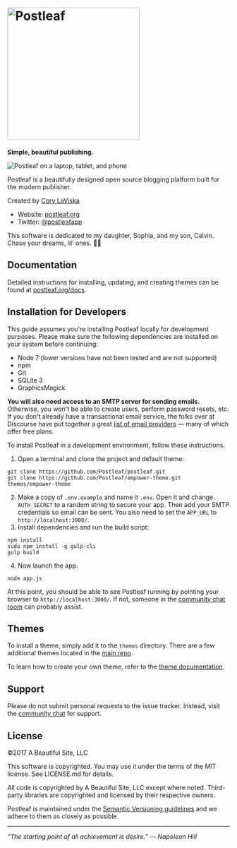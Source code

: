 # <img src="http://postleaf.s3.amazonaws.com/website/images/postleaf_wordmark.svg" alt="Postleaf" width="300">

**Simple, beautiful publishing.**

![Postleaf on a laptop, tablet, and phone](http://postleaf.s3.amazonaws.com/website/images/devices.png)

Postleaf is a beautifully designed open source blogging platform built for the modern publisher.

Created by [Cory LaViska](https://twitter.com/claviska)

- Website: [postleaf.org](https://www.postleaf.org/)
- Twitter: [@postleafapp](https://twitter.com/postleafapp)

This software is dedicated to my daughter, Sophia, and my son, Calvin. Chase your dreams, lil’ ones. 💙💚

## Documentation

Detailed instructions for installing, updating, and creating themes can be found at [postleaf.org/docs](https://www.postleaf.org/docs).

## Installation for Developers

This guide assumes you're installing Postleaf locally for development purposes. Please make sure the following dependencies are installed on your system before continuing:

- Node 7 (lower versions have not been tested and are not supported)
- npm
- Git
- SQLite 3
- GraphicsMagick

**You will also need access to an SMTP server for sending emails.** Otherwise, you won't be able to create users, perform password resets, etc. If you don't already have a transactional email service, the folks over at Discourse have put together a great [list of email providers](https://github.com/discourse/discourse/blob/master/docs/INSTALL-email.md) — many of which offer free plans.

To install Postleaf in a development environment, follow these instructions.

1. Open a terminal and clone the project and default theme:
  ```
  git clone https://github.com/Postleaf/postleaf.git
  git clone https://github.com/Postleaf/empower-theme.git themes/empower-theme
  ```
2. Make a copy of `.env.example` and name it `.env`. Open it and change `AUTH_SECRET` to a random string to secure your app. Then add your SMTP credentials so email can be sent. You also need to set the `APP_URL` to `http://localhost:3000/`.
3. Install dependencies and run the build script:
  ```
  npm install
  sudo npm install -g gulp-cli
  gulp build
  ```
4. Now launch the app:
  ```
  node app.js
  ```

At this point, you should be able to see Postleaf running by pointing your browser to `http://localhost:3000/`. If not, someone in the [community chat room](https://gitter.im/Postleaf/postleaf) can probably assist.

## Themes

To install a theme, simply add it to the `themes` directory. There are a few additional themes located in the [main repo](https://github.com/Postleaf).

To learn how to create your own theme, refer to the [theme documentation](https://www.postleaf.org/themes-overview).

## Support

Please do not submit personal requests to the issue tracker. Instead, visit the [community chat](https://gitter.im/Postleaf/postleaf) for support.

## License

©2017 A Beautiful Site, LLC

This software is copyrighted. You may use it under the terms of the MIT license. See LICENSE.md for details.

All code is copyrighted by A Beautiful Site, LLC except where noted. Third-party libraries are copyrighted and licensed by their respective owners.

Postleaf is maintained under the [Semantic Versioning guidelines](http://semver.org/) and we adhere to them as closely as possible.

---

*“The starting point of all achievement is desire.” — Napoleon Hill*
